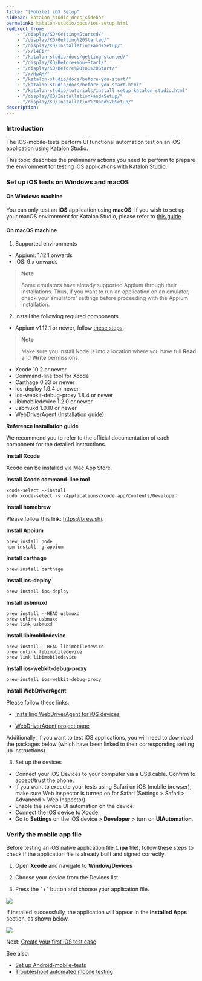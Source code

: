 ```yaml
---
title: "[Mobile] iOS Setup"
sidebar: katalon_studio_docs_sidebar
permalink: katalon-studio/docs/ios-setup.html
redirect_from:
    - "/display/KD/Getting+Started/"
    - "/display/KD/Getting%20Started/"
    - "/display/KD/Installation+and+Setup/"
    - "/x/l4Ei/"
    - "/katalon-studio/docs/getting-started/"
    - "/display/KD/Before+You+Start/"
    - "/display/KD/Before%20You%20Start/"
    - "/x/HwAM/"
    - "/katalon-studio/docs/before-you-start/"
    - "/katalon-studio/docs/before-you-start.html"
    - "/katalon-studio/tutorials/install_setup_katalon_studio.html"
    - "/display/KD/Installation+and+Setup/"
    - "/display/KD/Installation%20and%20Setup/"
description:
---
```


### Introduction

   The iOS-mobile-tests perform UI functional automation test on an iOS application using Katalon Studio.
   
   This topic describes the preliminary actions you need to perform to prepare the environment for testing iOS applications with Katalon Studio.

### Set up iOS tests on Windows and macOS
   
   #### On Windows machine

   You can only test an **iOS** application using **macOS**. If you wish to set up your macOS environment for Katalon Studio, please refer to [this guide](https://docs.katalon.com/katalon-studio/docs/mobile-on-macos.html#supported-environments-on-macos).


   #### On macOS machine
   
   1. Supported environments

   * Appium: 1.12.1 onwards
   * iOS: 9.x onwards
   
   > **Note**
   >
   > Some emulators have already supported Appium through their installations. Thus, if you want to run an application on an emulator, check your emulators' settings before proceeding with the Appium installation.
   
   2. Install the following required components
   
   * Appium v1.12.1 or newer, follow [these steps](http://appium.io/docs/en/about-appium/getting-started/#installing-appium).

   > **Note**
   >
   > Make sure you install Node.js into a location where you have full **Read** and **Write** permissions.

   * Xcode 10.2 or newer
   * Command-line tool for Xcode
   * Carthage 0.33 or newer
   * ios-deploy 1.9.4 or newer
   * ios-webkit-debug-proxy 1.8.4 or newer
   * libimobiledevice 1.2.0 or newer
   * usbmuxd 1.0.10 or newer
   * WebDriverAgent ([Installation guide](https://docs.katalon.com/katalon-studio/docs/mobile-on-macos.html#reference-installation-guide))
   
   **Reference installation guide**

   We recommend you to refer to the official documentation of each component for the detailed instructions.
   
   **Install Xcode**
   
   Xcode can be installed via Mac App Store.
   
   **Install Xcode command-line tool**
   
   `xcode-select --install`\
   `sudo xcode-select -s /Applications/Xcode.app/Contents/Developer`
   
   **Install homebrew**
   
   Please follow this link: https://brew.sh/.
   
   **Install Appium**
   
   `brew install node`\
   `npm install -g appium`
   
   **Install carthage**
   
   `brew install carthage`
   
   **Install ios-deploy**
   
   `brew install ios-deploy`
   
   **Install usbmuxd**
   
   `brew install --HEAD usbmuxd`\
   `brew unlink usbmuxd`\
   `brew link usbmuxd`
   
   **Install libimobiledevice**
   
   `brew install --HEAD libimobiledevice`\
   `brew unlink libimobiledevice`\
   `brew link libimobiledevice`
   
   **Install ios-webkit-debug-proxy**
   
   `brew install ios-webkit-debug-proxy`
   
   **Install WebDriverAgent**
   
   Please follow these links:
   
   * [Installing WebDriverAgent for iOS devices](/display/KD/Installing+WebDriverAgent+for+iOS+devices)
   
   * [WebDriverAgent project page](https://github.com/facebook/WebDriverAgent)
   
   Additionally, if you want to test iOS applications, you will need to download the packages below (which have been linked to their corresponding setting up instructions).

   3. Set up the devices
   
   * Connect your iOS Devices to your computer via a USB cable. Confirm to accept/trust the phone.
   * If you want to execute your tests using Safari on iOS (mobile browser), make sure Web Inspector is turned on for Safari (Settings > Safari > Advanced > Web Inspector).
   * Enable the service UI automation on the device.
   * Connect the iOS device to Xcode.
   * Go to **Settings** on the iOS device > **Developer** > turn on **UIAutomation**.

### Verify the mobile app file

   Before testing an iOS native application file (**.   ipa** file), follow these steps to check if the    application file is already built and signed correctly.
   
   1. Open **Xcode** and navigate to **Window/Devices**
   
   2. Choose your device from the Devices list.
   
   3. Press the "+" button and choose your application file.

   ![](https://github.com/katalon-studio/docs-images/raw/master/katalon-studio/docs/mobile-on-macos/image2016-8-8-143A313A5.png)

   If installed successfully, the application will appear in the **Installed Apps** section, as shown below.  

   ![](https://github.com/katalon-studio/docs-images/raw/master/katalon-studio/docs/mobile-on-macos/image2016-8-8-143A313A14.png)

   Next: [Create your first iOS test case](link)

   See also: 
   
   * [Set up Android-mobile-tests](https://docs.katalon.com/katalon-studio/docs/mobile-on-macos.html)
   * [Troubleshoot automated mobile testing](https://docs.katalon.com/katalon-studio/docs/troubleshooting-automated-mobile-testing.html)
   </details>
  